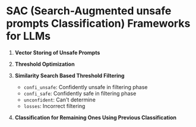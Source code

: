 # SAC (Search-Augmented unsafe prompts Classification) Frameworks for LLMs

1. **Vector Storing of Unsafe Prompts**

2. **Threshold Optimization**

3. **Similarity Search Based Threshold Filtering**
   - `confi_unsafe`: Confidently unsafe in filtering phase
   - `confi_safe`: Confidently safe in filtering phase
   - `unconfident`: Can't determine
   - `losses`: Incorrect filtering

4. **Classification for Remaining Ones Using Previous Classification**
